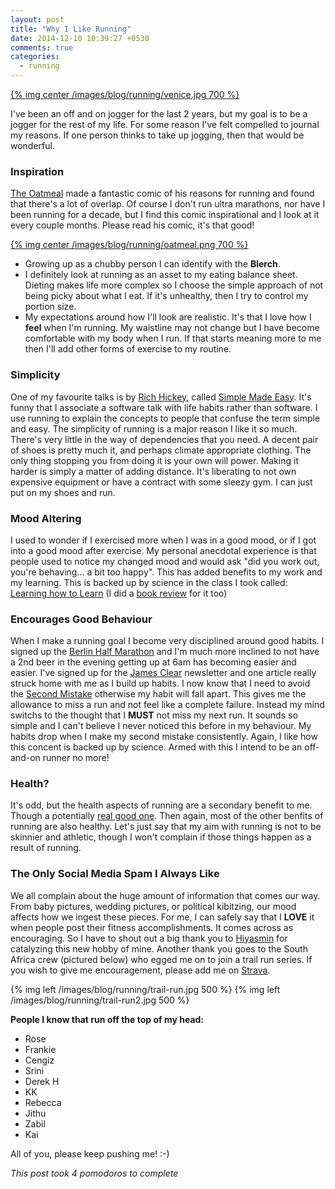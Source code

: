 ```yaml
---
layout: post
title: "Why I Like Running"
date: 2014-12-10 10:39:27 +0530
comments: true
categories:
  - running
---
```

[{% img center /images/blog/running/venice.jpg 700 %}][venice-pic]

I've been an off and on jogger for the last 2 years, but my goal is to be a jogger for the rest of my life. For some
reason I've felt compelled to journal my reasons. If one person thinks to take up jogging, then that would be wonderful.

### Inspiration

[The Oatmeal][oatmeal] made a fantastic comic of his reasons for running and found that there's a lot of overlap. Of
course I don't run ultra marathons, nor have I been running for a decade, but I find this comic inspirational and I look
at it every couple months. Please read his comic, it's that good!

[{% img center /images/blog/running/oatmeal.png 700 %}][oatmeal-running]

* Growing up as a chubby person I can identify with the **Blerch**.
* I definitely look at running as an asset to my eating balance sheet. Dieting makes life more complex so I choose the
  simple approach of not being picky about what I eat. If it's unhealthy, then I try to control my portion size.
* My expectations around how I'll look are realistic. It's that I love how I **feel** when I'm running. My waistline may
  not change but I have become comfortable with my body when I run. If that starts meaning more to me then I'll add
  other forms of exercise to my routine.

[oatmeal]: http://theoatmeal.com/
[oatmeal-running]: http://theoatmeal.com/comics/running

### Simplicity

One of my favourite talks is by [Rich Hickey][rich-hickey], called [Simple Made Easy][simple-easy]. It's funny that I
associate a software talk with life habits rather than software. I use running to explain the concepts to people that
confuse the term simple and easy. The simplicity of running is a major reason I like it so much. There's very little in
the way of dependencies that you need. A decent pair of shoes is pretty much it, and perhaps climate appropriate
clothing. The only thing stopping you from doing it is your own will power. Making it harder is simply a matter of adding
distance. It's liberating to not own expensive equipment or have a contract with some sleezy gym. I can just put on my
shoes and run.

[rich-hickey]: https://twitter.com/richhickey
[simple-easy]: http://www.infoq.com/presentations/Simple-Made-Easy

### Mood Altering

I used to wonder if I exercised more when I was in a good mood, or if I got into a good mood after exercise. My personal
anecdotal experience is that people used to notice my changed mood and would ask "did you work out, you're behaving... a
bit too happy". This has added benefits to my work and my learning. This is backed up by science in the class I took
called: [Learning how to Learn][lhtl] (I did a [book review][book-review] for it too)

[lhtl]: https://www.coursera.org/course/learning
[book-review]: /book-review-a-mind-for-numbers-by-barbara-oakley/

### Encourages Good Behaviour

When I make a running goal I become very disciplined around good habits. I signed up the
[Berlin Half Marathon][half-marathon] and I'm much more inclined to not have a 2nd beer in the evening getting up at 6am
has becoming easier and easier. I've signed up for the [James Clear][james-clear] newsletter and one article really
struck home with me as I build up habits. I now know that I need to avoid the [Second Mistake][second-mistake] otherwise
my habit will fall apart. This gives me the allowance to miss a run and not feel like a complete failure. Instead my
mind switchs to the thought that I **MUST** not miss my next run. It sounds so simple and I can't believe I never
noticed this before in my behaviour. My habits drop when I make my second mistake consistently. Again, I like how this
concent is backed up by science. Armed with this I intend to be an off-and-on runner no more!

[james-clear]: http://jamesclear.com/
[second-mistake]: http://jamesclear.com/second-mistake
[half-marathon]: http://www.vattenfall-berliner-halbmarathon.de/en/

### Health?

It's odd, but the health aspects of running are a secondary benefit to me. Though a potentially
[real good one][makes-you-younger]. Then again, most of the other benfits of running are also healthy. Let's just say
that my aim with running is not to be skinnier and athletic, though I won't complain if those things happen as a result
of running.

[makes-you-younger]: http://well.blogs.nytimes.com//2014/12/03/run-to-stay-young/

### The Only Social Media Spam I Always Like

We all complain about the huge amount of information that comes our way. From baby pictures, wedding pictures, or
political kibitzing, our mood affects how we ingest these pieces. For me, I can safely say that I **LOVE** it when
people post their fitness accomplishments. It comes across as encouraging. So I have to shout out a big thank you to
[Hiyasmin][yas] for catalyzing this new hobby of mine. Another thank you goes to the South Africa crew (pictured below)
who egged me on to join a trail run series. If you wish to give me encouragement, please add me on [Strava][me-strava].

{% img left /images/blog/running/trail-run.jpg 500 %}
{% img left /images/blog/running/trail-run2.jpg 500 %}

**People I know that run off the top of my head:**

* Rose
* Frankie
* Cengiz
* Srini
* Derek H
* KK
* Rebecca
* Jithu
* Zabil
* Kai

All of you, please keep pushing me! :-)

[me-strava]: http://www.strava.com/athletes/6575733
[yas]: https://twitter.com/hiyasmind
[venice-pic]: http://instagram.com/p/LepNTRLlIB/

*This post took 4 pomodoros to complete*

